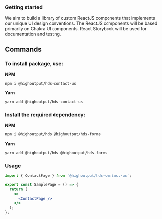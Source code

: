 ### Getting started

We aim to build a library of custom ReactJS components that implements our unique UI design conventions. The ReactJS components will be based primarily on Chakra UI components. React Storybook will be used for documentation and testing.

## Commands

### To install package, use:

**NPM**

```bash
npm i @highoutput/hds-contact-us
```

**Yarn**

```bash
yarn add @highoutput/hds-contact-us
```

### Install the required dependency:

**NPM**

```bash
npm i @highoutput/hds @highoutput/hds-forms
```

**Yarn**

```bash
yarn add @highoutput/hds @highoutput/hds-forms
```

### Usage

```jsx
import { ContactPage } from '@highoutput/hds-contact-us';

export const SamplePage = () => {
  return (
    <>
      <ContactPage />
    </>
  );
};
```
